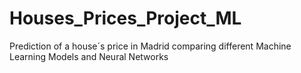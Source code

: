 # Houses_Prices_Project_ML
Prediction of a house´s price in Madrid comparing different Machine Learning Models and Neural Networks
